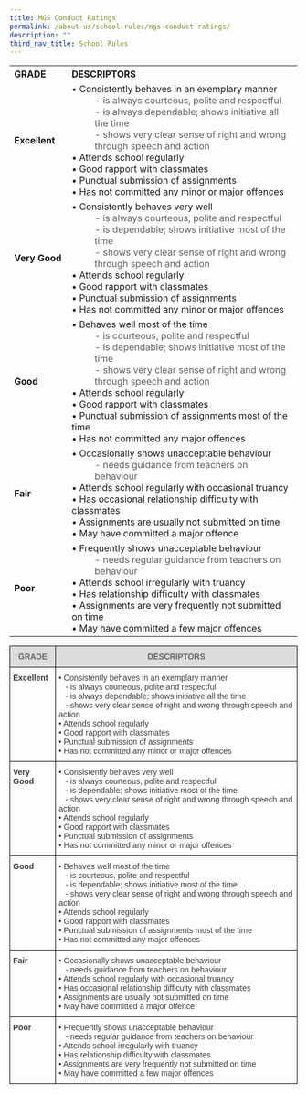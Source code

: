 ```yaml
---
title: MGS Conduct Ratings
permalink: /about-us/school-rules/mgs-conduct-ratings/
description: ""
third_nav_title: School Rules
---
```

<table width="100%" border="0" cellspacing="0" cellpadding="4" class="ive_eobj_left iveo_table ives_tab_simple3">
  <tbody>
    <tr>
      <th width="20%" nowrap="nowrap" style="text-align: left; " scope="col">GRADE
        <br>
      </th>
      <th width="80%" scope="col" style="text-align: left;">DESCRIPTORS
      </th>
    </tr>
    <tr>
      <td width="20%" nowrap="nowrap" style="text-align: left; "><b>Excellent
        </b><br>
      </td>
      <td width="80%"><div style="text-align: left;">• Consistently behaves in an exemplary manner</div><blockquote style="margin: 0 0 0 40px; border: none; padding: 0px;"><div style="text-align: left;">- is always courteous, polite and respectful</div><div style="text-align: left;">- is always dependable; shows initiative all the time</div><div style="text-align: left;">- shows very clear sense of right and wrong through speech and action</div></blockquote><div style="text-align: left;">• Attends school regularly</div><div style="text-align: left;">• Good rapport with classmates</div><div style="text-align: left;">• Punctual submission of assignments</div><div style="text-align: left;">• Has not committed any minor or major offences</div></td>
    </tr>
    <tr>
      <td width="20%" nowrap="nowrap" style="text-align: left; "><b>Very Good
        </b><br>
      </td>
      <td width="80%"><div style="text-align: left;">• Consistently behaves very well</div><blockquote style="margin: 0 0 0 40px; border: none; padding: 0px;"><div style="text-align: left;">- is always courteous, polite and respectful</div><div style="text-align: left;">- is dependable; shows initiative most of the time</div><div style="text-align: left;">- shows very clear sense of right and wrong through speech and action</div></blockquote><div style="text-align: left;">• Attends school regularly</div><div style="text-align: left;">• Good rapport with classmates</div><div style="text-align: left;">• Punctual submission of assignments</div><div style="text-align: left;">• Has not committed any minor or major offences</div></td>
    </tr>
    <tr>
      <td width="20%" nowrap="nowrap" style="text-align: left; "><b>Good
        </b><br>
      </td>
      <td width="80%"><div style="text-align: left;">• Behaves well most of the time</div><blockquote style="margin: 0 0 0 40px; border: none; padding: 0px;"><div style="text-align: left;">- is courteous, polite and respectful</div><div style="text-align: left;">- is dependable; shows initiative most of the time</div><div style="text-align: left;">- shows very clear sense of right and wrong through speech and action</div></blockquote><div style="text-align: left;">• Attends school regularly</div><div style="text-align: left;">• Good rapport with classmates</div><div style="text-align: left;">• Punctual submission of assignments most of the time</div><div style="text-align: left;">• Has not committed any major offences</div></td>
    </tr>
    <tr>
      <td width="20%" nowrap="nowrap" style="text-align: left; "><b>Fair
        </b><br>
      </td>
      <td width="80%"><div style="text-align: left;">• Occasionally shows unacceptable behaviour</div><blockquote style="text-align: left; margin: 0px 0px 0px 40px; border: none; padding: 0px;"> - needs guidance from teachers on behaviour  
        </blockquote><div style="text-align: left;">• Attends school regularly with occasional truancy</div><div style="text-align: left;">• Has occasional relationship difficulty with classmates</div><div style="text-align: left;">• Assignments are usually not submitted on time</div><div style="text-align: left;">• May have committed a major offence</div></td>
    </tr>
    <tr>
      <td width="20%" nowrap="nowrap" style="text-align: left; "><b>Poor
        </b><br>
      </td>
      <td width="80%"><div style="text-align: left;">• Frequently shows unacceptable behaviour</div><blockquote style="text-align: left; margin: 0px 0px 0px 40px; border: none; padding: 0px;"> - needs regular guidance from teachers on behaviour  
        </blockquote><div style="text-align: left;">• Attends school irregularly with truancy</div><div style="text-align: left;">• Has relationship difficulty with classmates</div><div style="text-align: left;">• Assignments are very frequently not submitted on time</div><div style="text-align: left;">• May have committed a few major offences</div></td>
    </tr>
  </tbody>
</table>


<style type="text/css">
.tg  {border-collapse:collapse;border-spacing:0;}
.tg td{border-color:black;border-style:solid;border-width:1px;font-family:Poppins, sans-serif;font-size:14px;
  overflow:hidden;padding:10px 5px;word-break:normal;}
.tg th{border-color:black;border-style:solid;border-width:1px;font-family:Poppins, sans-serif;font-size:14px;
  font-weight:normal;overflow:hidden;padding:10px 5px;word-break:normal;}
.tg .tg-uwnk{color:#3D3D3D;text-align:left;vertical-align:top}
.tg .tg-feqv{background-color:#DDD;color:#666;font-weight:bold;text-align:center;vertical-align:middle}
.tg .tg-bzr3{color:#3D3D3D;font-weight:bold;text-align:left;vertical-align:top}
</style>
<table class="tg">
<thead>
  <tr>
    <th class="tg-feqv"><span style="color:#666;background-color:#DDD">GRADE</span></th>
    <th class="tg-feqv"><span style="color:#666;background-color:#DDD">DESCRIPTORS</span></th>
  </tr>
</thead>
<tbody>
  <tr>
    <td class="tg-bzr3">Excellent<br></td>
    <td class="tg-uwnk">• Consistently behaves in an exemplary manner<br>&nbsp;&nbsp;&nbsp;- is always courteous, polite and respectful<br>&nbsp;&nbsp;&nbsp;- is always dependable; shows initiative all the time<br>&nbsp;&nbsp;&nbsp;- shows very clear sense of right and wrong through speech and action<br>• Attends school regularly<br>• Good rapport with classmates<br>• Punctual submission of assignments<br>• Has not committed any minor or major offences</td>
  </tr>
  <tr>
    <td class="tg-bzr3">Very Good<br></td>
    <td class="tg-uwnk">• Consistently behaves very well<br>&nbsp;&nbsp;&nbsp;- is always courteous, polite and respectful<br>&nbsp;&nbsp;&nbsp;- is dependable; shows initiative most of the time<br>&nbsp;&nbsp;&nbsp;- shows very clear sense of right and wrong through speech and action<br>• Attends school regularly<br>• Good rapport with classmates<br>• Punctual submission of assignments<br>• Has not committed any minor or major offences</td>
  </tr>
  <tr>
    <td class="tg-bzr3">Good<br></td>
    <td class="tg-uwnk">• Behaves well most of the time<br>&nbsp;&nbsp;&nbsp;- is courteous, polite and respectful<br>&nbsp;&nbsp;&nbsp;- is dependable; shows initiative most of the time<br>&nbsp;&nbsp;&nbsp;- shows very clear sense of right and wrong through speech and action<br>• Attends school regularly<br>• Good rapport with classmates<br>• Punctual submission of assignments most of the time<br>• Has not committed any major offences</td>
  </tr>
  <tr>
    <td class="tg-bzr3">Fair<br></td>
    <td class="tg-uwnk">• Occasionally shows unacceptable behaviour<br>&nbsp;&nbsp;&nbsp;- needs guidance from teachers on behaviour<br>• Attends school regularly with occasional truancy<br>• Has occasional relationship difficulty with classmates<br>• Assignments are usually not submitted on time<br>• May have committed a major offence</td>
  </tr>
  <tr>
    <td class="tg-bzr3">Poor<br></td>
    <td class="tg-uwnk">• Frequently shows unacceptable behaviour<br>&nbsp;&nbsp;&nbsp;- needs regular guidance from teachers on behaviour<br>• Attends school irregularly with truancy<br>• Has relationship difficulty with classmates<br>• Assignments are very frequently not submitted on time<br>• May have committed a few major offences</td>
  </tr>
</tbody>
</table>